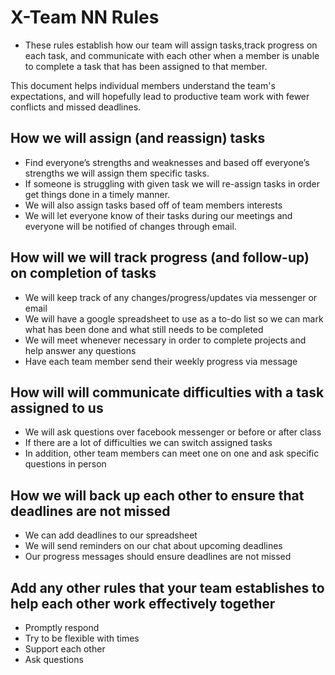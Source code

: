 # X-Team NN Rules

- These rules establish how our team will assign tasks,track progress on each task, and communicate with each other 
when a member is unable to complete a task that has been assigned to that member.

This document helps individual members understand the team's expectations,
and will hopefully lead to productive team work with fewer conflicts
and missed deadlines.

## How we will assign (and reassign) tasks
* Find everyone’s strengths and weaknesses and based off everyone’s strengths we will assign them specific tasks. 
* If someone is struggling with given task we will re-assign tasks in order get things done in a timely manner. 
* We will also assign tasks based off of team members interests
* We will let everyone know of their tasks during our meetings and everyone will be notified of changes through email. 

## How will we will track progress (and follow-up) on completion of tasks
* We will keep track of any changes/progress/updates via messenger or email
* We will have a google spreadsheet to use as a to-do list so we can mark what has been done and what still needs to be completed
* We will meet whenever necessary in order to complete projects and help answer any questions
* Have each team member send their weekly progress via message

## How will will communicate difficulties with a task assigned to us
* We will ask questions over facebook messenger or before or after class
* If there are a lot of difficulties we can switch assigned tasks 
* In addition, other team members can meet one on one and ask specific questions in person

## How we will back up each other to ensure that deadlines are not missed
* We can add deadlines to our spreadsheet 
* We will send reminders on our chat about upcoming deadlines 
* Our progress messages should ensure deadlines are not missed 

## Add any other rules that your team establishes to help each other work effectively together
* Promptly respond 
* Try to be flexible with times 
* Support each other 
* Ask questions 





